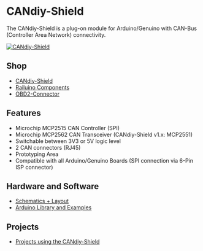 # CANdiy-Shield
The CANdiy-Shield is a plug-on module for Arduino/Genuino with CAN-Bus (Controller Area Network) connectivity.

[![CANdiy-Shield](https://raw.github.com/watterott/CANdiy-Shield/master/pcb/CANdiy-Shield_v13.jpg)](http://www.watterott.com/en/Arduino-CANdiy-Shield)


## Shop
* [CANdiy-Shield](http://www.watterott.com/en/Arduino-CANdiy-Shield)
* [Railuino Components](http://www.watterott.com/en/Railuino-components)
* [OBD2-Connector](http://www.watterott.com/en/OBD2-Connector-With-PCB)


## Features
* Microchip MCP2515 CAN Controller (SPI)
* Microchip MCP2562 CAN Transceiver (CANdiy-Shield v1.x: MCP2551)
* Switchable between 3V3 or 5V logic level
* 2 CAN connectors (RJ45)
* Prototyping Area
* Compatible with all Arduino/Genuino Boards (SPI connection via 6-Pin ISP connector)


## Hardware and Software
* [Schematics + Layout](https://github.com/watterott/CANdiy-Shield/tree/master/pcb)
* [Arduino Library and Examples](https://github.com/watterott/Arduino-Libs)


## Projects
* [Projects using the CANdiy-Shield](https://github.com/watterott/CANdiy-Shield/blob/master/Projects.md)
